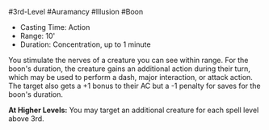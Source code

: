 #3rd-Level #Auramancy #Illusion #Boon
 
- Casting Time: Action
- Range: 10'
- Duration: Concentration, up to 1 minute  

You stimulate the nerves of a creature you can see within range. For the boon's duration, the creature gains an additional action during their turn, which may be used to perform a dash, major interaction, or attack action. The target also gets a +1 bonus to their AC but a -1 penalty for saves for the boon's duration.
 
**At Higher Levels:** You may target an additional creature for each spell level above 3rd.